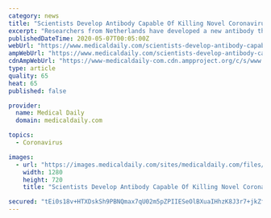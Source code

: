 ```yaml
---
category: news
title: "Scientists Develop Antibody Capable Of Killing Novel Coronavirus In Lab"
excerpt: "Researchers from Netherlands have developed a new antibody that appeared effective to kill the novel coronavirus in the lab and experts hope it could speed up development of COVID-19 treatment."
publishedDateTime: 2020-05-07T00:05:00Z
webUrl: "https://www.medicaldaily.com/scientists-develop-antibody-capable-killing-novel-coronavirus-lab-novel-452640"
ampWebUrl: "https://www.medicaldaily.com/scientists-develop-antibody-capable-killing-novel-coronavirus-lab-novel-452640?amp=1"
cdnAmpWebUrl: "https://www-medicaldaily-com.cdn.ampproject.org/c/s/www.medicaldaily.com/scientists-develop-antibody-capable-killing-novel-coronavirus-lab-novel-452640?amp=1"
type: article
quality: 65
heat: 65
published: false

provider:
  name: Medical Daily
  domain: medicaldaily.com

topics:
  - Coronavirus

images:
  - url: "https://images.medicaldaily.com/sites/medicaldaily.com/files/2020/04/09/coronavirus-covid-19.jpg"
    width: 1280
    height: 720
    title: "Scientists Develop Antibody Capable Of Killing Novel Coronavirus In Lab"

secured: "tEi0s18v+HTXDskSh9PBNQmax7qU02m5pZPIIESeOlBXuaIHhzK8J3r7+jkZfttY33Rcoh6dSmlfznf93xOuCwjsZ9EaPgizlMMOlLFG1N2G0nnKAXGkN6cC4Q4iP/FAjM8mcZwEcz3qESAYKQFumu7OHPbcOV8A+sTZ+U22TyGaRsTndxHIg5wSVOgawkM1CvxBhZ0TmTfU4i5luELgT0BxI04v74QyLrImuzDLtWilv+ZJwrrE7vWXEaCXS9SKZ+PSNiZUW4pvH/pjmzpvclDu0vG2wZ29Mr1UYMVjGfViZxoSCG8bMWiK//7YucUq;+xsNdtZjRmQOBoYuhA81jA=="
---
```


